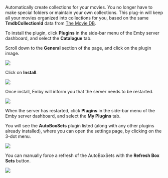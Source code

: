 Automatically create collections for your movies. You no longer have to make special folders or maintain your own collections. This plug-in will keep all your movies organized into collections for you, based on the same **TmdbCollectionId** data from [The Movie DB](https://www.themoviedb.org/). 

To install the plugin, click **Plugins** in the side-bar menu of the Emby server dashboard, and select the **Catalogue** tab.

Scroll down to the **General** section of the page, and click on the plugin image.

![](images/plugins/AutoBoxSets1.png)

Click on **Install**.

![](images/server/AutoBoxSets2.png)

Once install, Emby will inform you that the server needs to be restarted.

![](images/server/AutoBoxSets3.png)

When the server has restarted, click **Plugins** in the side-bar menu of the Emby server dashboard, and select the **My Plugins** tab.

You will see the **AutoBoxSets** plugin listed (along with any other plugins already installed), where you can open the settings page, by clicking on the 3-dot menu.

![](images/server/AutoBoxSets4.png)

You can manually force a refresh of the AutoBoxSets with the **Refresh Box Sets** button.
 
![](images/server/AutoBoxSets5.png)

